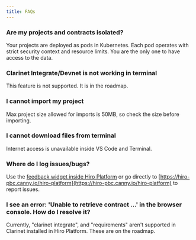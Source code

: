 ```yaml
---
title: FAQs
---
```


### Are my projects and contracts isolated?

Your projects are deployed as pods in Kubernetes. Each pod operates with strict security context and resource limits. You are the only one to have access to the data.

### Clarinet Integrate/Devnet is not working in terminal

This feature is not supported. It is in the roadmap.

### I cannot import my project

Max project size allowed for imports is 50MB, so check the size before importing.

### I cannot download files from terminal

Internet access is unavailable inside VS Code and Terminal.

### Where do I log issues/bugs?

Use the [feedback widget inside Hiro Platform](https://hiro-pbc.canny.io/hiro-platform) or go directly to [https://hiro-pbc.canny.io/hiro-platform](https://hiro-pbc.canny.io/hiro-platform) to report issues.

### I see an error: 'Unable to retrieve contract ...' in the browser console. How do I resolve it?

Currently, "clarinet integrate", and "requirements" aren't supported in Clarinet installed in Hiro Platform. These are on the roadmap.
